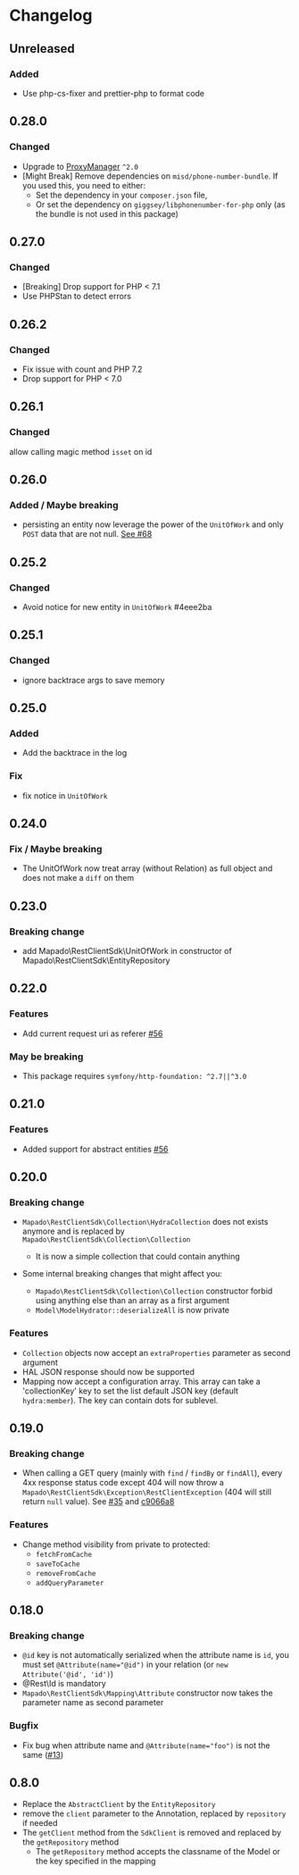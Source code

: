 Changelog
======================

## Unreleased
### Added 
  * Use php-cs-fixer and prettier-php to format code

## 0.28.0
### Changed
  * Upgrade to [ProxyManager](https://packagist.org/packages/ocramius/proxy-manager) `^2.0`
  * [Might Break] Remove dependencies on `misd/phone-number-bundle`. If you used this, you need to either: 
    * Set the dependency in your `composer.json` file,
    * Or set the dependency on `giggsey/libphonenumber-for-php` only (as the bundle is not used in this package)

## 0.27.0
### Changed
  * [Breaking] Drop support for PHP < 7.1
  * Use PHPStan to detect errors

## 0.26.2
### Changed
  * Fix issue with count and PHP 7.2
  * Drop support for PHP < 7.0

## 0.26.1
### Changed
   allow calling magic method `isset` on id

## 0.26.0
### Added / Maybe breaking
  * persisting an entity now leverage the power of the `UnitOfWork` and only `POST` data that are not null. [See #68](https://github.com/mapado/rest-client-sdk/pull/68)

## 0.25.2
### Changed
  * Avoid notice for new entity in `UnitOfWork` #4eee2ba

## 0.25.1
### Changed
  * ignore backtrace args to save memory

## 0.25.0
### Added
  * Add the backtrace in the log

### Fix 
  * fix notice in `UnitOfWork`

## 0.24.0
### Fix / Maybe breaking
  * The UnitOfWork now treat array (without Relation) as full object and does not make a `diff` on them

## 0.23.0
### Breaking change
  * add Mapado\RestClientSdk\UnitOfWork in constructor of Mapado\RestClientSdk\EntityRepository

## 0.22.0
### Features
  * Add current request uri as referer [#56](https://github.com/mapado/rest-client-sdk/pull/59)

### May be breaking
  * This package requires `symfony/http-foundation: ^2.7||^3.0`

## 0.21.0
### Features
  * Added support for abstract entities [#56](https://github.com/mapado/rest-client-sdk/pull/56)


## 0.20.0
### Breaking change
  * `Mapado\RestClientSdk\Collection\HydraCollection` does not exists anymore and is replaced by `Mapado\RestClientSdk\Collection\Collection`
    * It is now a simple collection that could contain anything

  * Some internal breaking changes that might affect you:
    * `Mapado\RestClientSdk\Collection\Collection` constructor forbid using anything else than an array as a first argument
    * `Model\ModelHydrator::deserializeAll` is now private

### Features
  * `Collection` objects now accept an `extraProperties` parameter as second argument
  * HAL JSON response should now be supported
  * Mapping now accept a configuration array. This array can take a 'collectionKey' key to set the list default JSON key (default `hydra:member`). The key can contain dots for sublevel.

## 0.19.0
### Breaking change
  * When calling a GET query (mainly with `find` / `findBy` or `findAll`), every 4xx response status code except 404 will now throw a `Mapado\RestClientSdk\Exception\RestClientException` (404 will still return `null` value). See [#35](https://github.com/mapado/rest-client-sdk/pull/35/files) and [c9066a8](https://github.com/mapado/rest-client-sdk/commit/c9066a8c18ff1b2bbce3e230a6517ce5d9c5dd19)

### Features
  * Change method visibility from private to protected:
    * `fetchFromCache`
    * `saveToCache`
    * `removeFromCache`
    * `addQueryParameter`


## 0.18.0
### Breaking change
  * `@id` key is not automatically serialized when the attribute name is `id`, you must set `@Attribute(name="@id")` in your relation (or `new Attribute('@id', 'id')`)
  * @Rest\Id is mandatory
  * `Mapado\RestClientSdk\Mapping\Attribute` constructor now takes the parameter name as second parameter

### Bugfix
  * Fix bug when attribute name and `@Attribute(name="foo")` is not the same ([#13](https://github.com/mapado/rest-client-sdk/issues/13))

## 0.8.0
* Replace the `AbstractClient` by the `EntityRepository`
* remove the `client` parameter to the Annotation, replaced by `repository` if needed
* The `getClient` method from the `SdkClient` is removed and replaced by the `getRepository` method
  * The `getRepository` method accepts the classname of the Model or the key specified in the mapping
